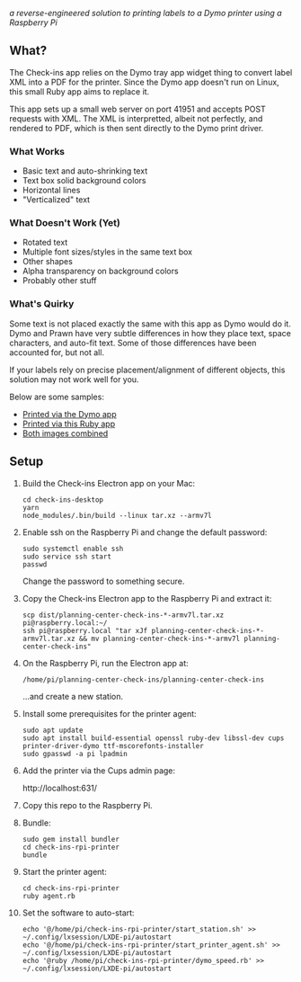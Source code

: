 _a reverse-engineered solution to printing labels to a Dymo printer using a Raspberry Pi_

## What?

The Check-ins app relies on the Dymo tray app widget thing to convert label XML
into a PDF for the printer. Since the Dymo app doesn't run on Linux, this small Ruby
app aims to replace it.

This app sets up a small web server on port 41951 and accepts POST requests with XML.
The XML is interpretted, albeit not perfectly, and rendered to PDF, which is then
sent directly to the Dymo print driver.

### What Works

* Basic text and auto-shrinking text
* Text box solid background colors
* Horizontal lines
* "Verticalized" text

### What Doesn't Work (Yet)

* Rotated text
* Multiple font sizes/styles in the same text box
* Other shapes
* Alpha transparency on background colors
* Probably other stuff

### What's Quirky

Some text is not placed exactly the same with this app as Dymo would do it. Dymo and Prawn have very subtle
differences in how they place text, space characters, and auto-fit text. Some of those differences have been
accounted for, but not all.

If your labels rely on precise placement/alignment of different objects, this solution may not work well for you.

Below are some samples:

* [Printed via the Dymo app](https://github.com/ministrycentered/check-ins-rpi-printer/blob/master/samples/dymo.png)
* [Printed via this Ruby app](https://github.com/ministrycentered/check-ins-rpi-printer/blob/master/samples/us.png)
* [Both images combined](https://github.com/ministrycentered/check-ins-rpi-printer/blob/master/samples/overlay.png)

## Setup

1.  Build the Check-ins Electron app on your Mac:

    ```
    cd check-ins-desktop
    yarn
    node_modules/.bin/build --linux tar.xz --armv7l
    ```

1.  Enable ssh on the Raspberry Pi and change the default password:

    ```
    sudo systemctl enable ssh
    sudo service ssh start
    passwd
    ```

    Change the password to something secure.

1.  Copy the Check-ins Electron app to the Raspberry Pi and extract it:

    ```
    scp dist/planning-center-check-ins-*-armv7l.tar.xz pi@raspberry.local:~/
    ssh pi@raspberry.local "tar xJf planning-center-check-ins-*-armv7l.tar.xz && mv planning-center-check-ins-*-armv7l planning-center-check-ins"
    ```

1.  On the Raspberry Pi, run the Electron app at:

    ```
    /home/pi/planning-center-check-ins/planning-center-check-ins
    ```

    ...and create a new station.

1.  Install some prerequisites for the printer agent:

    ```
    sudo apt update
    sudo apt install build-essential openssl ruby-dev libssl-dev cups printer-driver-dymo ttf-mscorefonts-installer
    sudo gpasswd -a pi lpadmin
    ```

1.  Add the printer via the Cups admin page:

    http://localhost:631/

1.  Copy this repo to the Raspberry Pi.

1.  Bundle:

    ```
    sudo gem install bundler
    cd check-ins-rpi-printer
    bundle
    ```

1.  Start the printer agent:

    ```
    cd check-ins-rpi-printer
    ruby agent.rb
    ```

1.  Set the software to auto-start:

    ```
    echo '@/home/pi/check-ins-rpi-printer/start_station.sh' >> ~/.config/lxsession/LXDE-pi/autostart
    echo '@/home/pi/check-ins-rpi-printer/start_printer_agent.sh' >> ~/.config/lxsession/LXDE-pi/autostart
    echo '@ruby /home/pi/check-ins-rpi-printer/dymo_speed.rb' >> ~/.config/lxsession/LXDE-pi/autostart
    ```
